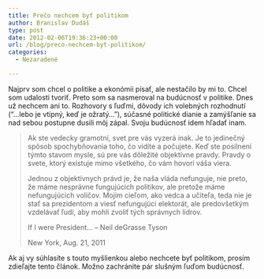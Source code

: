```yaml
---
title: Prečo nechcem byť politikom
author: Branislav Dudáš
type: post
date: 2012-02-06T19:36:23+00:00
url: /blog/preco-nechcem-byt-politikom/
categories:
  - Nezaradené

---
```

Najprv som chcel o politike a ekonómii písať, ale nestačilo by mi to. Chcel som udalosti tvoriť. Preto som sa nasmeroval na budúcnosť v politike. Dnes už nechcem ani to. Rozhovory s ľuďmi, dôvody ich volebných rozhodnutí (“&#8230;lebo je vtipný, keď je ožratý&#8230;”), súčasné politické dianie a zamýšľanie sa nad sebou postupne dusili môj zápal. Svoju budúcnosť idem hľadať inam.<!--more-->

> Ak ste vedecky gramotní, svet pre vás vyzerá inak. Je to jedinečný spôsob spochybňovania toho, čo vidíte a počujete. Keď ste posilnení týmto stavom mysle, sú pre vás dôležité objektívne pravdy. Pravdy o svete, ktorý existuje mimo všetkého, čo vám hovorí váša viera.
> 
> Jednou z objektívnych právd je, že naša vláda nefunguje, nie preto, že máme nesprávne fungujúcich politikov, ale pretože máme nefungujúcich voličov. Mojim cieľom, ako vedca a učiteľa, teda nie je stať sa prezidentom a viesť nefungujúci elektorát, ale predovšetkým vzdelávať ľudí, aby mohli zvoliť tých správnych lídrov.
> 
> If I were President&#8230; &#8211; Neil deGrasse Tyson
> 
> New York, Aug. 21, 2011

Ak aj vy súhlasíte s touto myšlienkou alebo nechcete byť politikom, prosím zdieľajte tento článok. Možno zachránite pár slušným ľuďom budúcnosť.